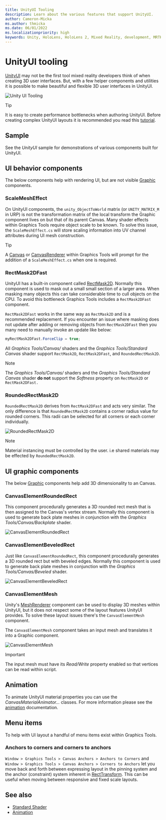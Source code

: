 ```yaml
---
title: UnityUI Tooling
description: Learn about the various features that support UnityUI.
author: Cameron-Micka
ms.author: thmicka
ms.date: 06/01/2022
ms.localizationpriority: high
keywords: Unity, HoloLens, HoloLens 2, Mixed Reality, development, MRTK, Graphics Tools, MRGT, MR Graphics Tools, Standard Shader, Mesh Outlines
---
```


# UnityUI tooling

[UnityUI](https://docs.unity3d.com/Packages/com.unity.ugui@1.0/manual/index.html) may not be the first tool mixed reality developers think of when creating 3D user interfaces. But, with a few helper components and utilities it is possible to make beautiful and flexible 3D user interfaces in UnityUI.

![Unity UI Tooling](images/UnityUITooling/UnityUITooling.jpg)

>[!TIP]
> It is easy to create performance bottlenecks when authoring UnityUI. Before creating complex UnityUI layouts it is recommended you read this [tutorial](https://learn.unity.com/tutorial/optimizing-unity-ui).

## Sample

See the *UnityUI* sample for demonstrations of various components built for UnityUI.

## UI behavior components

The below components help with rendering UI, but are not visible [Graphic](https://docs.unity3d.com/Packages/com.unity.ugui@1.0/api/UnityEngine.UI.Graphic.html) components.

### ScaleMeshEffect

On UnityUI components, the `unity_ObjectToWorld` matrix (or `UNITY_MATRIX_M`  in URP) is not the transformation matrix of the local transform the Graphic component lives on but that of its parent Canvas. Many shader effects within Graphics Tools require object scale to be known. To solve this issue, the `ScaleMeshEffect.cs` will store scaling information into UV channel attributes during UI mesh construction.

>[!TIP]
> A [Canvas](https://docs.unity3d.com/ScriptReference/Canvas.html) or [CanvasRenderer](https://docs.unity3d.com/ScriptReference/CanvasRenderer.html) within Graphics Tools will prompt for the addition of a `ScaleMeshEffect.cs` when one is required.

### RectMask2DFast

UnityUI has a built-in component called [RectMask2D](https://docs.unity3d.com/Packages/com.unity.ugui@1.0/manual/script-RectMask2D.html). Normally this component is used to mask out a small small section of a larger area. When masking many objects this can take considerable time to cull objects on the CPU. To avoid this bottleneck Graphics Tools includes a `RectMask2DFast` component.

`RectMask2DFast` works in the same way as `RectMask2D` and is a recommended replacement. If you encounter an issue where masking does not update after adding or removing objects from `RectMask2DFast` then you many need to manually invoke an update like below:

```C#
myRectMask2DFast.ForceClip = true;
```

All *Graphics Tools/Canvas/* shaders and the *Graphics Tools/Standard Canvas* shader support `RectMask2D`, `RectMask2DFast`, and `RoundedRectMask2D`.

>[!NOTE]
> The *Graphics Tools/Canvas/* shaders and the *Graphics Tools/Standard Canvas* shader **do not** support the *Softness* property on `RectMask2D` or `RectMask2DFast.`

### RoundedRectMask2D

`RoundedRectMask2D` derives from `RectMask2DFast` and acts very similar. The only difference is that `RoundedRectMask2D` contains a corner radius value for rounded corners. This radii can be selected for all corners or each corner individually.

![RoundedRectMask2D](images/UnityUITooling/RoundedRectMask2D.jpg)

>[!NOTE]
> Material instancing must be controlled by the user. i.e shared materials may be effected by `RoundedRectMask2D`.

## UI graphic components

The below [Graphic](https://docs.unity3d.com/Packages/com.unity.ugui@1.0/api/UnityEngine.UI.Graphic.html) components help add 3D dimensionality to an Canvas.

### CanvasElementRoundedRect

This component procedurally generates a 3D rounded rect mesh that is then assigned to the Canvas's vertex stream. Normally this component is used to generate back plate meshes in conjunction with the *Graphics Tools/Canvas/Backplate* shader.

![CanvasElementRoundedRect](images/UnityUITooling/CanvasElementRoundedRect.jpg)

### CanvasElementBeveledRect

Just like `CanvasElementRoundedRect`, this component procedurally generates a 3D rounded rect but with beveled edges. Normally this component is used to generate back plate meshes in conjunction with the *Graphics Tools/Canvas/Beveled* shader.

![CanvasElementBeveledRect](images/UnityUITooling/CanvasElementBeveledRect.jpg)

### CanvasElementMesh

Unity's [MeshRenderer](https://docs.unity3d.com/ScriptReference/MeshRenderer.html) component can be used to display 3D meshes within UnityUI, but it does not respect some of the layout features UnityUI provides. To solve these layout issues there's the `CanvasElementMesh` component.

 The `CanvasElementMesh` component takes an input mesh and translates it into a Graphic component.

![CanvasElementMesh](images/UnityUITooling/CanvasElementMesh.jpg)

>[!IMPORTANT]
> The input mesh must have its *Read/Write* property enabled so that vertices can be read within script.

## Animation

To animate UnityUI material properties you can use the *CanvasMaterialAnimator...* classes. For more information please see the [animation](animation.md) documentation.

## Menu items

To help with UI layout a handful of menu items exist within Graphics Tools.

### Anchors to corners and corners to anchors

`Window > Graphics Tools > Canvas Anchors > Anchors to Corners` and `Window > Graphics Tools > Canvas Anchors > Corners to Anchors` let you move back and forth between expressing layout in the pinning system and the anchor (constraint) system inherent in [RectTransform](https://docs.unity3d.com/ScriptReference/RectTransform.html). This can be useful when moving between responsive and fixed scale layouts.

## See also

* [Standard Shader](standard-shader.md)
* [Animation](animation.md)
